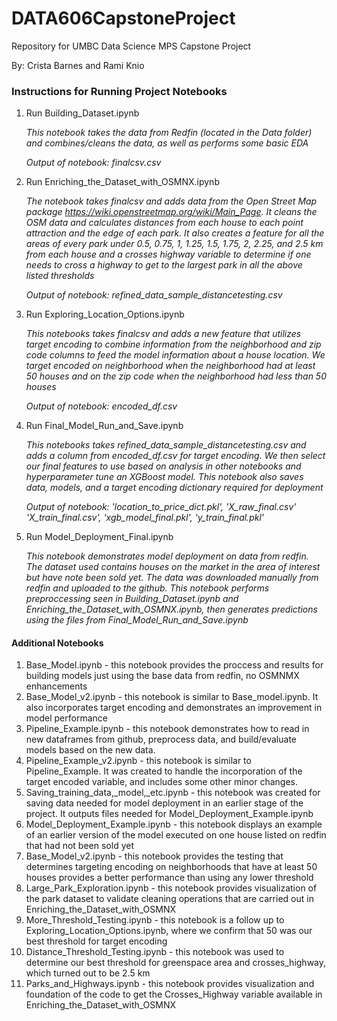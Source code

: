 # DATA606CapstoneProject
Repository for UMBC Data Science MPS Capstone Project 

By: Crista Barnes and Rami Knio

### Instructions for Running Project Notebooks 

1. Run Building_Dataset.ipynb
   

   *This notebook takes the data from Redfin (located in the Data folder) and combines/cleans the data, as well as performs some basic EDA*

   *Output of notebook: finalcsv.csv*
   
3. Run Enriching_the_Dataset_with_OSMNX.ipynb

   *The notebook takes finalcsv and adds data from the Open Street Map package https://wiki.openstreetmap.org/wiki/Main_Page. It cleans the OSM data and calculates distances from each house to each point attraction and the edge of each park. It also creates a feature for all the areas of every park under 0.5, 0.75, 1, 1.25, 1.5, 1.75, 2, 2.25, and 2.5 km from each house and a crosses highway variable to determine if one needs to cross a highway to get to the largest park in all the above listed thresholds*

   *Output of notebook: refined_data_sample_distancetesting.csv*

4. Run Exploring_Location_Options.ipynb

   *This notebooks takes finalcsv and adds a new feature that utilizes target encoding to combine information from the neighborhood and zip code columns to feed the model information about a house location. We target encoded on neighborhood when the neighborhood had at least 50 houses and on the zip code when the neighborhood had less than 50 houses*

    *Output of notebook: encoded_df.csv*

5. Run Final_Model_Run_and_Save.ipynb

   *This notebooks takes refined_data_sample_distancetesting.csv and adds a column from encoded_df.csv for target encoding. We then select our final features to use based on analysis in other notebooks and hyperparameter tune an XGBoost model. This notebook also saves data, models, and a target encoding dictionary required for deployment*

   *Output of notebook: 'location_to_price_dict.pkl', 'X_raw_final.csv' 'X_train_final.csv', 'xgb_model_final.pkl', 'y_train_final.pkl'*

7. Run Model_Deployment_Final.ipynb

   *This notebook demonstrates model deployment on data from redfin. The dataset used contains houses on the market in the area of interest but have note been sold yet. The data was downloaded manually from redfin and uploaded to the github. This notebook performs preproccessing seen in Building_Dataset.ipynb and Enriching_the_Dataset_with_OSMNX.ipynb, then generates predictions using the files from Final_Model_Run_and_Save.ipynb* 

#### Additional Notebooks

1. Base_Model.ipynb - this notebook provides the proccess and results for building models just using the base data from redfin, no OSMNMX enhancements
2. Base_Model_v2.ipynb - this notebook is similar to Base_model.ipynb. It also incorporates target encoding and demonstrates an improvement in model performance
3. Pipeline_Example.ipynb - this notebook demonstrates how to read in new dataframes from github, preprocess data, and build/evaluate models based on the new data.
4. Pipeline_Example_v2.ipynb - this notebook is similar to Pipeline_Example. It was created to handle the incorporation of the target encoded variable, and includes some other minor changes.
5. Saving_training_data,_model,_etc.ipynb - this notebook was created for saving data needed for model deployment in an earlier stage of the project. It outputs files needed for Model_Deployment_Example.ipynb
6. Model_Deployment_Example.ipynb - this notebook displays an example of an earlier version of the model executed on one house listed on redfin that had not been sold yet
7. Base_Model_v2.ipynb - this notebook provides the testing that determines targeting encoding on neighborhoods that have at least 50 houses provides a better performance than using any lower threshold
8. Large_Park_Exploration.ipynb - this notebook provides visualization of the park dataset to validate cleaning operations that are carried out in Enriching_the_Dataset_with_OSMNX
9. More_Threshold_Testing.ipynb - this notebook is a follow up to Exploring_Location_Options.ipynb, where we confirm that 50 was our best threshold for target encoding
10. Distance_Threshold_Testing.ipynb - this notebook was used to determine our best threshold for greenspace area and crosses_highway, which turned out to be 2.5 km
11. Parks_and_Highways.ipynb - this notebook provides visualization and foundation of the code to get the Crosses_Highway variable available in Enriching_the_Dataset_with_OSMNX

